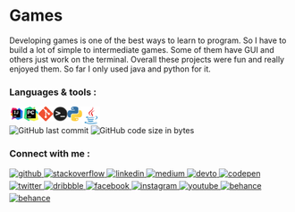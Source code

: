 # Games
Developing games is one of the best ways to learn to program. So I have to build a lot of simple to intermediate games. Some of them have GUI and others just work on the terminal. Overall these projects were fun and really enjoyed them. So far I only used java and python for it.
### Languages & tools :
[<img align="left" alt="Intellij" width="26px" src="https://github.com/AbhilashTUofficial/AbhilashTuofficial/blob/main/logos/tools/intellij.png">][java]
[<img align="left" alt="Pycharm" width="26px" src="https://github.com/AbhilashTUofficial/AbhilashTuofficial/blob/main/logos/tools/pycharm.png">][python]
[<img align="left" alt="Git" width="26px" src="https://github.com/AbhilashTUofficial/AbhilashTuofficial/blob/main/logos/tools/git.png">][github]
[<img align="left" alt="Terminal" width="26px" src="https://raw.githubusercontent.com/github/explore/80688e429a7d4ef2fca1e82350fe8e3517d3494d/topics/terminal/terminal.png">][github]
[<img align="left" alt="python" width="26px" src="https://github.com/AbhilashTUofficial/AbhilashTuofficial/blob/main/logos/tools/python.png">][python]
[<img align="left" alt="Java" width="32px" src="https://github.com/AbhilashTUofficial/AbhilashTuofficial/blob/main/logos/tools/java.png">][java]
<br/><br/>
![GitHub last commit](https://img.shields.io/github/last-commit/AbhilashTUofficial/Flutter-programming?color=blue&label=Last%20Commit%3A&style=for-the-badge)
![GitHub code size in bytes](https://img.shields.io/github/languages/code-size/AbhilashTUofficial/Flutter-programming?label=Repo%20Size%3A&style=for-the-badge)
### Connect with me :  
<a href="https://github.com/AbhilashTUofficial" target="_blank">
<img src=https://img.shields.io/badge/github-%2324292e.svg?&style=for-the-badge&logo=github&logoColor=white alt=github style="margin-bottom: 5px;" />
</a>
<a href="https://stackoverflow.com/story/abhilash-tu" target="_blank">
<img src=https://img.shields.io/badge/stackoverflow-%23F28032.svg?&style=for-the-badge&logo=stackoverflow&logoColor=white alt=stackoverflow style="margin-bottom: 5px;" />
</a>
<a href="https://www.linkedin.com/in/abhilash-tu-160630190/" target="_blank">
<img src=https://img.shields.io/badge/linkedin-%231E77B5.svg?&style=for-the-badge&logo=linkedin&logoColor=white alt=linkedin style="margin-bottom: 5px;" />
</a>
<a href="https://medium.com/@abhilash-tu" target="_blank">
<img src=https://img.shields.io/badge/medium-%23292929.svg?&style=for-the-badge&logo=medium&logoColor=white alt=medium style="margin-bottom: 5px;" />
</a>
<a href="https://dev.to/abhilashtuofficial" target="_blank">
<img src=https://img.shields.io/badge/dev.to-%2308090A.svg?&style=for-the-badge&logo=dev.to&logoColor=white alt=devto style="margin-bottom: 5px;" />
</a>
<a href="https://codepen.io/abhilash_tu" target="_blank">
<img src=https://img.shields.io/badge/codepen-%23131417.svg?&style=for-the-badge&logo=codepen&logoColor=white alt=codepen style="margin-bottom: 5px;" />
</a>
<a href="https://twitter.com/Abhilash_TU" target="_blank">
<img src=https://img.shields.io/badge/twitter-%2300acee.svg?&style=for-the-badge&logo=twitter&logoColor=white alt=twitter style="margin-bottom: 5px;" />
</a>
<a href="https://dribbble.com/Abhilash_Tu" target="_blank">
<img src=https://img.shields.io/badge/dribbble-%23E45285.svg?&style=for-the-badge&logo=dribbble&logoColor=white alt=dribbble style="margin-bottom: 5px;" />
</a>
<a href="https://www.facebook.com/Abhilashtuofficial" target="_blank">
<img src=https://img.shields.io/badge/facebook-%232E87FB.svg?&style=for-the-badge&logo=facebook&logoColor=white alt=facebook style="margin-bottom: 5px;" />
</a>
<a href="https://www.instagram.com/abhilash_tu/" target="_blank">
<img src=https://img.shields.io/badge/instagram-%23000000.svg?&style=for-the-badge&logo=instagram&logoColor=white alt=instagram style="margin-bottom: 5px;" />
</a>
<a href="https://www.youtube.com/channel/UC8iP2LKB-V1g2jMTbe6Pb4Q" target="_blank">
<img src=https://img.shields.io/badge/youtube-%23EE4831.svg?&style=for-the-badge&logo=youtube&logoColor=white alt=youtube style="margin-bottom: 5px;" />
</a>
<a href="https://www.behance.net/abhilashstorm" target="_blank">
<img src=https://img.shields.io/badge/behance-%23191919.svg?&style=for-the-badge&logo=behance&logoColor=white alt=behance style="margin-bottom: 5px;" />
</a>   
<a href="https://discord.com/" target="_blank">
<img src=https://img.shields.io/badge/discord-%23191919.svg?&style=for-the-badge&logo=discord&logoColor=white alt=behance style="margin-bottom: 5px;" />
</a>   
<br/>

[github]: https://github.com/AbhilashTUofficial
[python]: https://github.com/AbhilashTUofficial/Python-programming
[java]: https://github.com/AbhilashTUofficial/java-programming

